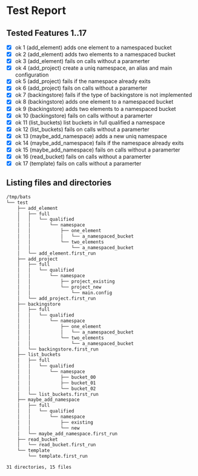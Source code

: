 # Test Report
## Tested Features 1..17
- [x] ok 1 (add_element) adds one element to a namespaced bucket
- [x] ok 2 (add_element) adds two elements to a namespaced bucket
- [x] ok 3 (add_element) fails on calls without a paramerter
- [x] ok 4 (add_project) create a uniq namespace, an alias and main configuration
- [x] ok 5 (add_project) fails if the namespace already exits
- [x] ok 6 (add_project) fails on calls without a paramerter
- [x] ok 7 (backingstore) fails if the type of backingstore is not implemented
- [x] ok 8 (backingstore) adds one element to a namespaced bucket
- [x] ok 9 (backingstore) adds two elements to a namespaced bucket
- [x] ok 10 (backingstore) fails on calls without a paramerter
- [x] ok 11 (list_buckets) list buckets in full qualified a namespace
- [x] ok 12 (list_buckets) fails on calls without a paramerter
- [x] ok 13 (maybe_add_namespace) adds a new uniq namespace
- [x] ok 14 (maybe_add_namespace) fails if the namespace already exits
- [x] ok 15 (maybe_add_namespace) fails on calls without a paramerter
- [x] ok 16 (read_bucket) fails on calls without a paramerter
- [x] ok 17 (template) fails on calls without a paramerter

## Listing files and directories
``` bash
/tmp/bats
└── test
    ├── add_element
    │   ├── full
    │   │   └── qualified
    │   │       └── namespace
    │   │           ├── one_element
    │   │           │   └── a_namespaced_bucket
    │   │           └── two_elements
    │   │               └── a_namespaced_bucket
    │   └── add_element.first_run
    ├── add_project
    │   ├── full
    │   │   └── qualified
    │   │       └── namespace
    │   │           ├── project_existing
    │   │           └── project_new
    │   │               └── main.config
    │   └── add_project.first_run
    ├── backingstore
    │   ├── full
    │   │   └── qualified
    │   │       └── namespace
    │   │           ├── one_element
    │   │           │   └── a_namespaced_bucket
    │   │           └── two_elements
    │   │               └── a_namespaced_bucket
    │   └── backingstore.first_run
    ├── list_buckets
    │   ├── full
    │   │   └── qualified
    │   │       └── namespace
    │   │           ├── bucket_00
    │   │           ├── bucket_01
    │   │           └── bucket_02
    │   └── list_buckets.first_run
    ├── maybe_add_namespace
    │   ├── full
    │   │   └── qualified
    │   │       └── namespace
    │   │           ├── existing
    │   │           └── new
    │   └── maybe_add_namespace.first_run
    ├── read_bucket
    │   └── read_bucket.first_run
    └── template
        └── template.first_run

31 directories, 15 files
```
